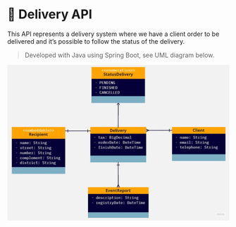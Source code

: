 # 🚚 Delivery API

This API represents a delivery system where we have a client order to be delivered and it’s possible to follow the status of the delivery.

>Developed with Java using Spring Boot, see UML diagram below.
 
![UML diagram](/uml_diagram/UML-Diagram.jpg)
